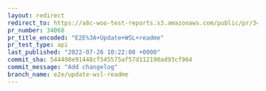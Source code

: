 ```yaml
---
layout: redirect
redirect_to: https://a8c-woo-test-reports.s3.amazonaws.com/public/pr/34068/api/index.html
pr_number: 34068
pr_title_encoded: "E2E%3A+Update+WSL+readme"
pr_test_type: api
last_published: "2022-07-26 10:22:00 +0000"
commit_sha: 544498e91448cf545575af57d112190ad93cf964
commit_message: "Add changelog"
branch_name: e2e/update-wsl-readme
---
```

